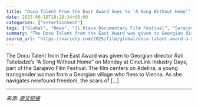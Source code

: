 ```yaml
---
title: "Docu Talent From the East Award Goes to ‘A Song Without Home’"
date: 2025-08-18T18:28:34+08:00
categories: ["entertainment"]
tags: ["Global", "News", "Ji.hlava Documentary Film Festival", "Sarajevo Film Festival"]
summary: "The Docu Talent from the East Award was given to Georgian director Rati Tsiteladze&#8217;s &#8220;A Song Without Home&#8221; on Monday at CineLink Industry Days, part of the Sarajevo Film Festival. Th"
source_url: "https://variety.com/2025/film/global/docu-talent-award-a-song-without-home-1236492077/"
---
```


The Docu Talent from the East Award was given to Georgian director Rati Tsiteladze&#8217;s &#8220;A Song Without Home&#8221; on Monday at CineLink Industry Days, part of the Sarajevo Film Festival. The film centers on Adelina, a young transgender woman from a Georgian village who flees to Vienna. As she navigates newfound freedom, the scars of [&#8230;]

---

*来源: [原文链接](https://variety.com/2025/film/global/docu-talent-award-a-song-without-home-1236492077/)*
